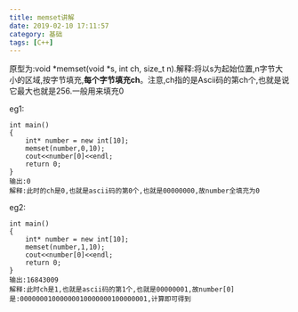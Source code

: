```yaml
---
title: memset讲解
date: 2019-02-10 17:11:57
category: 基础
tags: [C++]
---
```

原型为:void *memset(void *s, int ch, size_t n).解释:将以s为起始位置,n字节大小的区域,按字节填充,**每个字节填充ch**。注意,ch指的是Ascii码的第ch个,也就是说它最大也就是256.一般用来填充0
<!--more-->
eg1:
```
int main()
{
	int* number = new int[10];
	memset(number,0,10);
    cout<<number[0]<<endl;
	return 0;
}
输出:0
解释:此时的ch是0,也就是ascii码的第0个,也就是00000000,故number全填充为0
```

eg2:
```
int main()
{
	int* number = new int[10];
	memset(number,1,10);
    cout<<number[0]<<endl;
	return 0;
}
输出:16843009
解释:此时ch是1,也就是ascii码的第1个,也就是00000001,故number[0]是:00000001000000010000000100000001,计算即可得到
```